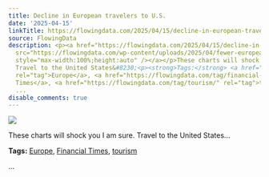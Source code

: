 ```yaml
---
title: Decline in European travelers to U.S.
date: '2025-04-15'
linkTitle: https://flowingdata.com/2025/04/15/decline-in-european-travelers-to-u-s/
source: FlowingData
description: <p><a href="https://flowingdata.com/2025/04/15/decline-in-european-travelers-to-u-s/"><img
  src="https://flowingdata.com/wp-content/uploads/2025/04/fewer-european-travels-FT-750x512.png"
  style="max-width:100%;height:auto" /></a></p>These charts will shock you I am sure.
  Travel to the United States&#8230;<p><strong>Tags:</strong> <a href="https://flowingdata.com/tag/europe/"
  rel="tag">Europe</a>, <a href="https://flowingdata.com/tag/financial-times/" rel="tag">Financial
  Times</a>, <a href="https://flowingdata.com/tag/tourism/" rel="tag">tourism</a></p>
  ...
disable_comments: true
---
```

<p><a href="https://flowingdata.com/2025/04/15/decline-in-european-travelers-to-u-s/"><img src="https://flowingdata.com/wp-content/uploads/2025/04/fewer-european-travels-FT-750x512.png" style="max-width:100%;height:auto" /></a></p>These charts will shock you I am sure. Travel to the United States&#8230;<p><strong>Tags:</strong> <a href="https://flowingdata.com/tag/europe/" rel="tag">Europe</a>, <a href="https://flowingdata.com/tag/financial-times/" rel="tag">Financial Times</a>, <a href="https://flowingdata.com/tag/tourism/" rel="tag">tourism</a></p> ...